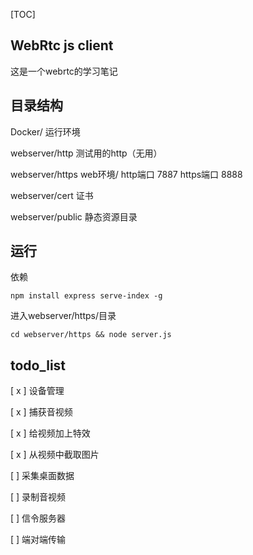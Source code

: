 [TOC]
## WebRtc js client
这是一个webrtc的学习笔记

## 目录结构
Docker/  运行环境

webserver/http  测试用的http（无用）

webserver/https  web环境/
    http端口 7887
    https端口 8888
    
webserver/cert 证书

webserver/public 静态资源目录

## 运行
依赖
```
npm install express serve-index -g
```
进入webserver/https/目录
```
cd webserver/https && node server.js
```

## todo_list
[ x ] 设备管理

[ x ] 捕获音视频

[ x ] 给视频加上特效

[ x ] 从视频中截取图片

[ ] 采集桌面数据

[ ] 录制音视频

[ ] 信令服务器

[ ] 端对端传输




